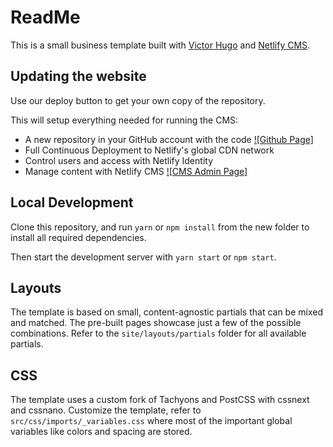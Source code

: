# ReadMe

This is a small business template built with [Victor Hugo](https://github.com/netlify/victor-hugo) and [Netlify CMS](https://github.com/netlify/netlify-cms).

## Updating the website

Use our deploy button to get your own copy of the repository.

This will setup everything needed for running the CMS:

* A new repository in your GitHub account with the code [![Github Page]](https://github.com/krismac/sandcs/)
* Full Continuous Deployment to Netlify's global CDN network
* Control users and access with Netlify Identity
* Manage content with Netlify CMS [![CMS Admin Page]](http://www.sandcs.ie/admin)

## Local Development

Clone this repository, and run `yarn` or `npm install` from the new folder to install all required dependencies.

Then start the development server with `yarn start` or `npm start`.

## Layouts

The template is based on small, content-agnostic partials that can be mixed and matched. The pre-built pages showcase just a few of the possible combinations. Refer to the `site/layouts/partials` folder for all available partials.

## CSS

The template uses a custom fork of Tachyons and PostCSS with cssnext and cssnano. Customize the template, refer to `src/css/imports/_variables.css` where most of the important global variables like colors and spacing are stored.
